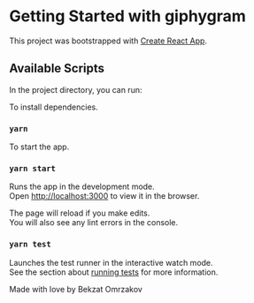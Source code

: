 # Getting Started with giphygram

This project was bootstrapped with [Create React App](https://github.com/facebook/create-react-app).

## Available Scripts

In the project directory, you can run:

To install dependencies.

### `yarn`

To start the app.

### `yarn start`

Runs the app in the development mode.\
Open [http://localhost:3000](http://localhost:3000) to view it in the browser.

The page will reload if you make edits.\
You will also see any lint errors in the console.

### `yarn test`

Launches the test runner in the interactive watch mode.\
See the section about [running tests](https://facebook.github.io/create-react-app/docs/running-tests) for more information.

Made with love by Bekzat Omrzakov
